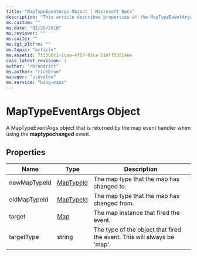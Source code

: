 ```yaml
---
title: "MapTypeEventArgs Object | Microsoft Docs"
description: "This article describes properties of the MapTypeEventArgs Object, which is returned by the map event handler when using the maptypechanged event."
ms.custom: ""
ms.date: "02/28/2018"
ms.reviewer: ""
ms.suite: ""
ms.tgt_pltfrm: ""
ms.topic: "article"
ms.assetid: 7f33b8c1-1caa-4f87-93ce-b14ff55514ee
caps.latest.revision: 3
author: "rbrundritt"
ms.author: "richbrun"
manager: "stevelom"
ms.service: "bing-maps"
---
```

# MapTypeEventArgs Object
A MapTypeEventArgs object that is returned by the map event handler when using the **maptypechanged** event.

## Properties


| Name         | Type      | Description                                                             |
|--------------|-----------|-------------------------------------------------------------------------|
| newMapTypeId | [MapTypeId](maptypeid-enumeration.md) | The map type that the map has changed to.                               |
| oldMapTypeId | [MapTypeId](maptypeid-enumeration.md) | The map type that the map has changed from.                             |
| target       | [Map](map-class.md)       | The map instance that fired the event.                                  |
| targetType   | string    | The type of the object that fired the event. This will always be 'map'. |

